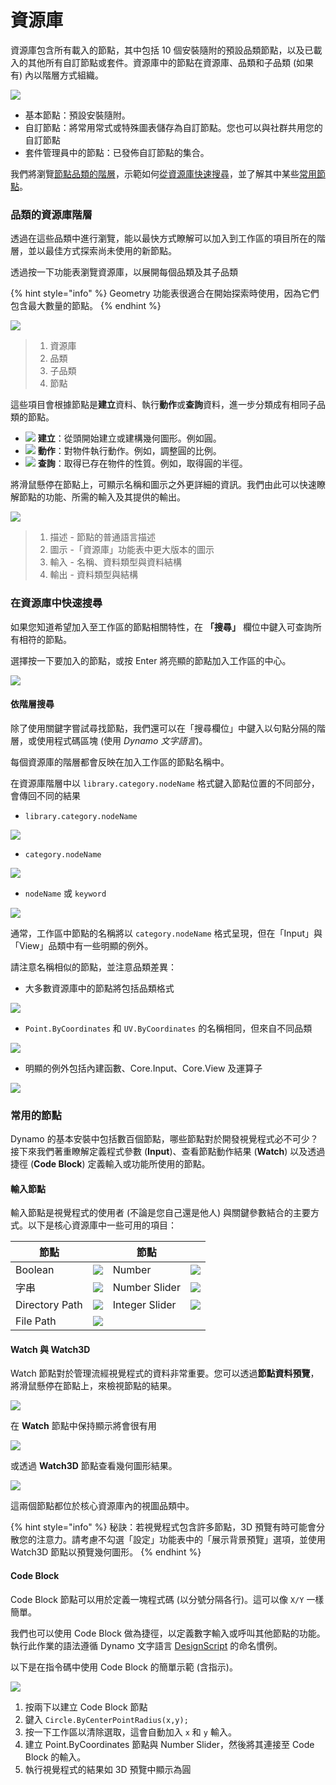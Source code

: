# 資源庫

資源庫包含所有載入的節點，其中包括 10 個安裝隨附的預設品類節點，以及已載入的其他所有自訂節點或套件。資源庫中的節點在資源庫、品類和子品類 (如果有) 內以階層方式組織。

![](<images/3-2/library - library UI.jpg>)

* 基本節點：預設安裝隨附。
* 自訂節點：將常用常式或特殊圖表儲存為自訂節點。您也可以與社群共用您的自訂節點
* 套件管理員中的節點：已發佈自訂節點的集合。

我們將瀏覽[節點品類的階層](3-3\_dynamo\_libraries.md#library-hierarchy-for-categories)，示範如何[從資源庫快速搜尋](3-3\_dynamo\_libraries.md#quick-search-in-library)，並了解其中某些[常用節點](3-3\_dynamo\_libraries.md#frequently-used-nodes)。

### 品類的資源庫階層

透過在這些品類中進行瀏覽，能以最快方式瞭解可以加入到工作區的項目所在的階層，並以最佳方式探索尚未使用的新節點。

透過按一下功能表瀏覽資源庫，以展開每個品類及其子品類

{% hint style="info" %}
Geometry 功能表很適合在開始探索時使用，因為它們包含最大數量的節點。
{% endhint %}

![](<images/3-2/library  - modified and resize library categories.jpg>)

> 1. 資源庫
> 2. 品類
> 3. 子品類
> 4. 節點

這些項目會根據節點是**建立**資料、執行**動作**或**查詢**資料，進一步分類成有相同子品類的節點。

* ![](<images/3-2/user interface - create.jpg>) **建立**：從頭開始建立或建構幾何圖形。例如圓。
* ![](<images/3-2/user interface - action.jpg>) **動作**：對物件執行動作。例如，調整圓的比例。
* ![](<images/3-2/user interface - query.jpg>) **查詢**：取得已存在物件的性質。例如，取得圓的半徑。

將滑鼠懸停在節點上，可顯示名稱和圖示之外更詳細的資訊。我們由此可以快速瞭解節點的功能、所需的輸入及其提供的輸出。

![](<images/3-2/user interface - node description.jpg>)

> 1. 描述 - 節點的普通語言描述
> 2. 圖示 -「資源庫」功能表中更大版本的圖示
> 3. 輸入 - 名稱、資料類型與資料結構
> 4. 輸出 - 資料類型與結構

### 在資源庫中快速搜尋

如果您知道希望加入至工作區的節點相關特性，在 **「搜尋」** 欄位中鍵入可查詢所有相符的節點。

選擇按一下要加入的節點，或按 Enter 將亮顯的節點加入工作區的中心。

![](<images/3-2/user interface - search.jpg>)

#### 依階層搜尋

除了使用關鍵字嘗試尋找節點，我們還可以在「搜尋欄位」中鍵入以句點分隔的階層，或使用程式碼區塊 (使用 _Dynamo 文字語言_)。

每個資源庫的階層都會反映在加入工作區的節點名稱中。

在資源庫階層中以 `library.category.nodeName` 格式鍵入節點位置的不同部分，會傳回不同的結果

* `library.category.nodeName`

![](<images/3-2/library - search by hierarchy geometry point by coordinates (1).jpg>)

* `category.nodeName`

![](<images/3-2/library - search by hierarchy 2 point by coordinates.jpg>)

* `nodeName` 或 `keyword`

![](<images/3-2/library - search by hierarchy 3 by coordinates.jpg>)

通常，工作區中節點的名稱將以 `category.nodeName` 格式呈現，但在「Input」與「View」品類中有一些明顯的例外。

請注意名稱相似的節點，並注意品類差異：

* 大多數資源庫中的節點將包括品類格式

![](<images/3-2/library - node category differences 1.jpg>)

* `Point.ByCoordinates` 和 `UV.ByCoordinates` 的名稱相同，但來自不同品類

![](<images/3-2/library - node category differences 2.jpg>)

* 明顯的例外包括內建函數、Core.Input、Core.View 及運算子

![](<images/3-2/library - node category differences 3.jpg>)

### 常用的節點

Dynamo 的基本安裝中包括數百個節點，哪些節點對於開發視覺程式必不可少？接下來我們著重瞭解定義程式參數 (**Input**)、查看節點動作結果 (**Watch**) 以及透過捷徑 (**Code Block**) 定義輸入或功能所使用的節點。

#### 輸入節點

輸入節點是視覺程式的使用者 (不論是您自己還是他人) 與關鍵參數結合的主要方式。以下是核心資源庫中一些可用的項目：

| 節點 |                                                | 節點 |                                                |
| -------------- | ---------------------------------------------- | -------------- | ---------------------------------------------- |
| Boolean | ![](<images/3-2/library - boolean.jpg>) | Number | ![](<images/3-2/library - number.jpg>) |
| 字串 | ![](<images/3-2/library - string.jpg>) | Number Slider | ![](<images/3-2/library - number slider.jpg>) |
| Directory Path | ![](<images/3-2/library - directory path.jpg>) | Integer Slider | ![](<images/3-2/library - integer slider.jpg>) |
| File Path | ![](<images/3-2/library - file path.jpg>) |                |                                                |

#### Watch 與 Watch3D

Watch 節點對於管理流經視覺程式的資料非常重要。您可以透過**節點資料預覽**，將滑鼠懸停在節點上，來檢視節點的結果。

![](<images/3-2/library - node preview.jpg>)

在 **Watch** 節點中保持顯示將會很有用

![](<images/3-2/library - watch node.jpg>)

或透過 **Watch3D** 節點查看幾何圖形結果。

![](<images/3-2/library - watch3d node.gif>)

這兩個節點都位於核心資源庫內的視圖品類中。

{% hint style="info" %}
秘訣：若視覺程式包含許多節點，3D 預覽有時可能會分散您的注意力。請考慮不勾選「設定」功能表中的「展示背景預覽」選項，並使用 Watch3D 節點以預覽幾何圖形。
{% endhint %}

#### Code Block

Code Block 節點可以用於定義一塊程式碼 (以分號分隔各行)。這可以像 `X/Y` 一樣簡單。

我們也可以使用 Code Block 做為捷徑，以定義數字輸入或呼叫其他節點的功能。執行此作業的語法遵循 Dynamo 文字語言 [DesignScript](../coding-in-dynamo/7\_code-blocks-and-design-script/7-2\_design-script-syntax.md) 的命名慣例。

以下是在指令碼中使用 Code Block 的簡單示範 (含指示)。

![](<images/3-2/library - code block demo.gif>)

1. 按兩下以建立 Code Block 節點
2. 鍵入 `Circle.ByCenterPointRadius(x,y);`
3. 按一下工作區以清除選取，這會自動加入 `x` 和 `y` 輸入。
4. 建立 Point.ByCoordinates 節點與 Number Slider，然後將其連接至 Code Block 的輸入。
5. 執行視覺程式的結果如 3D 預覽中顯示為圓
